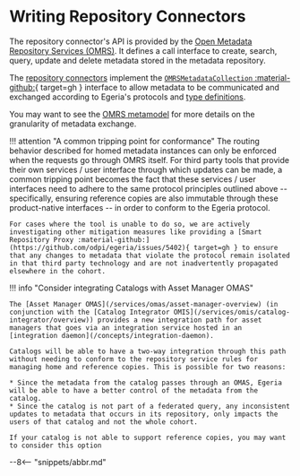 <!-- SPDX-License-Identifier: CC-BY-4.0 -->
<!-- Copyright Contributors to the Egeria project. -->

# Writing Repository Connectors

The repository connector's API is provided by the [Open Metadata Repository Services (OMRS)](/services/omrs).  It defines a call interface to create, search, query, update and delete metadata stored in the metadata repository.

The [repository connectors](/connectors/repository-connector) implement the [`OMRSMetadataCollection` :material-github:](https://github.com/odpi/egeria/blob/main/open-metadata-implementation/repository-services/repository-services-apis/src/main/java/org/odpi/openmetadata/repositoryservices/connectors/stores/metadatacollectionstore/OMRSMetadataCollection.java){ target=gh } interface to allow metadata to be communicated and exchanged according to Egeria's protocols and [type definitions](/types).

You may want to see the [OMRS metamodel](/guides/developer/metamodel/overview) for more details on the granularity of metadata exchange.

!!! attention "A common tripping point for conformance"
    The routing behavior described for homed metadata instances can only be enforced when the requests go through OMRS itself. For third party tools that provide their own services / user interface through which updates can be made, a common tripping point becomes the fact that these services / user interfaces need to adhere to the same protocol principles outlined above -- specifically, ensuring reference copies are also immutable through these product-native interfaces -- in order to conform to the Egeria protocol.

    For cases where the tool is unable to do so, we are actively investigating other mitigation measures like providing a [Smart Repository Proxy :material-github:](https://github.com/odpi/egeria/issues/5402){ target=gh } to ensure that any changes to metadata that violate the protocol remain isolated in that third party technology and are not inadvertently propagated elsewhere in the cohort.


!!! info "Consider integrating Catalogs with Asset Manager OMAS"

    The [Asset Manager OMAS](/services/omas/asset-manager-overview) (in conjunction with the [Catalog Integrator OMIS](/services/omis/catalog-integrator/overview)) provides a new integration path for asset managers that goes via an integration service hosted in an [integration daemon](/concepts/integration-daemon).

    Catalogs will be able to have a two-way integration through this path without needing to conform to the repository service rules for managing home and reference copies. This is possible for two reasons:

    * Since the metadata from the catalog passes through an OMAS, Egeria will be able to have a better control of the metadata from the catalog.
    * Since the catalog is not part of a federated query, any inconsistent updates to metadata that occurs in its repository, only impacts the users of that catalog and not the whole cohort.

    If your catalog is not able to support reference copies, you may want to consider this option

--8<-- "snippets/abbr.md"

